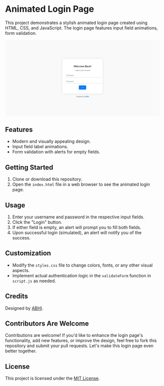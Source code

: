 # Animated Login Page

This project demonstrates a stylish animated login page created using HTML, CSS, and JavaScript. The login page features input field animations, form validation.

![Login Page](screenshot.jpg)

## Features

- Modern and visually appealing design.
- Input field label animations.
- Form validation with alerts for empty fields.

## Getting Started

1. Clone or download this repository.
2. Open the `index.html` file in a web browser to see the animated login page.

## Usage

1. Enter your username and password in the respective input fields.
2. Click the "Login" button.
3. If either field is empty, an alert will prompt you to fill both fields.
4. Upon successful login (simulated), an alert will notify you of the success.

## Customization

- Modify the `styles.css` file to change colors, fonts, or any other visual aspects.
- Implement actual authentication logic in the `validateForm` function in `script.js` as needed.

## Credits

Designed by [ABHI](https://abhi.fun).

## Contributors Are Welcome

Contributions are welcome! If you'd like to enhance the login page's functionality, add new features, or improve the design, feel free to fork this repository and submit your pull requests. Let's make this login page even better together.

## License

This project is licensed under the [MIT License](LICENSE).
